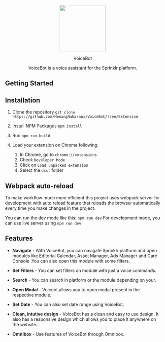 <div align="center">
<img src="https://github.com/HemangNakarani/VoiceBot/blob/Extension/public/assets/VoiceBot-git.png" width="150">
<p align="center">VoiceBot</p>
<p align="center">
VoiceBot is a voice assistant for the Sprinklr platform. 
</p>
</div>

## Getting Started

## Installation

1. Clone the repository
   `git clone https://github.com/HemangNakarani/VoiceBot/tree/Extension`

2. Install NPM Packages
   `npm install`

3. Run `npm run build`

4. Load your extension on Chrome following:
    1. In Chrome, go to `chrome://extensions`
    2. Check `Developer Mode`
    3. Click on `Load unpacked extension`
    4. Select the `dist` folder

## Webpack auto-reload

To make workflow much more efficient this project uses webpack server for development with auto reload feature that reloads the browser automatically every time you make changes in the project.

You can run the dev mode like this:
`npm run dev`
For development mode, you can use live server using `npm run dev`

## Features

- **Navigate** - With VoiceBot, you can navigate Sprinklr platform and open modules like Editorial Calendar, Asset Manager, Ads Manager and Care Console .You can also open this module with some filters.

- **Set Filters** - You can set filters on module with just a voice commands.

- **Search** - You can search in platform or the module depending on your.

- **Open Modal** - Voiceot allows you to open modal present in the respective module.

- **Set Date** - You can also set date range using VoiceBot.

- **Clean, intutive design** - VoiceBot has a clean and easy to use design. It also has a responsive design which allows you to place it anywhere on the website.

- **Omnibox** - Use features of VoiceBot through Omnibox.
